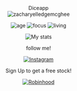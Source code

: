 <div align="center">
Diceapp
  </div>
  
  
<div align="center">
<img src="https://komarev.com/ghpvc/?username=zacharyelledgemcghee" alt="zacharyelledgemcghee"/>

![age](https://img.shields.io/badge/age-20-blue)
![focus](https://img.shields.io/badge/focus-Student-blue)
![living](https://img.shields.io/badge/living-Abilene-blue)

![My stats](https://github-readme-stats.vercel.app/api?username=zacharyelledgemcghee&show_icons=true&theme=algolia)

follow me!

[![Instagram](https://img.shields.io/static/v1?label=Instagram&message=%20&color=blue&logo=Instagram&style=flat-square&logoColor=white)](https://www.instagram.com/zachmcgheee/)

Sign Up to get a free stock!

[![Robinhood](https://img.shields.io/static/v1?label=Robinhood&message=%20&color=green&style=flat-square)](http://www.join.robinhood.com/zachm260)

</div>
